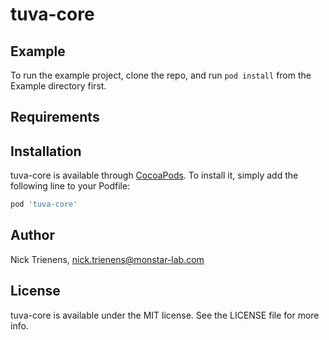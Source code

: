 # tuva-core
## Example

To run the example project, clone the repo, and run `pod install` from the Example directory first.

## Requirements

## Installation

tuva-core is available through [CocoaPods](https://cocoapods.org). To install
it, simply add the following line to your Podfile:

```ruby
pod 'tuva-core'
```

## Author

Nick Trienens, nick.trienens@monstar-lab.com

## License

tuva-core is available under the MIT license. See the LICENSE file for more info.

